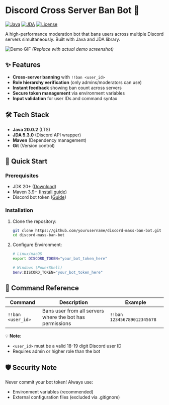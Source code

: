 # Discord Cross Server Ban Bot 🔨

[![Java](https://img.shields.io/badge/Java-20.0.2-%23ED8B00.svg?logo=openjdk)](https://openjdk.org/)
[![JDA](https://img.shields.io/badge/JDA-5.3.0-%23FF0000.svg)](https://github.com/DV8FromTheWorld/JDA)
[![License](https://img.shields.io/badge/License-MIT-green.svg)](LICENSE)

A high-performance moderation bot that bans users across multiple Discord servers simultaneously. Built with Java and JDA library.

![Demo GIF](demo.gif) *(Replace with actual demo screenshot)*

## ✨ Features
- **Cross-server banning** with `!!ban <user_id>`
- **Role hierarchy verification** (only admins/moderators can use)
- **Instant feedback** showing ban count across servers
- **Secure token management** via environment variables
- **Input validation** for user IDs and command syntax

## 🛠️ Tech Stack
- **Java 20.0.2** (LTS)
- **JDA 5.3.0** (Discord API wrapper)
- **Maven** (Dependency management)
- **Git** (Version control)

## 🚀 Quick Start

### Prerequisites
- JDK 20+ ([Download](https://openjdk.org/))
- Maven 3.9+ ([Install guide](https://maven.apache.org/install.html))
- Discord bot token ([Guide](https://discord.com/developers/docs/getting-started))

### Installation
1. Clone the repository:
   ```bash
   git clone https://github.com/yourusername/discord-mass-ban-bot.git
   cd discord-mass-ban-bot

2. Configure Environment:
   ```bash
   # Linux/macOS
   export DISCORD_TOKEN="your_bot_token_here"

   # Windows (PowerShell)
   $env:DISCORD_TOKEN="your_bot_token_here"

## 📜 Command Reference
| Command | Description | Example |
|---------|-------------|---------|
| `!!ban <user_id>` | Bans user from all servers where the bot has permissions | `!!ban 123456789012345678` |

💡 **Note**: 
- `<user_id>` must be a valid 18-19 digit Discord user ID
- Requires admin or higher role than the bot

## 🛡️ Security Note
Never commit your bot token! Always use:
- Environment variables (recommended)
- External configuration files (excluded via .gitignore)
